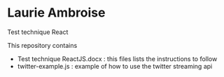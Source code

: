 # Laurie Ambroise

Test technique React

This repository contains

* Test technique ReactJS.docx : this files lists the instructions to follow
* twitter-example.js : example of how to use the twitter streaming api 
